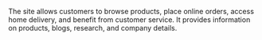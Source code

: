 The site allows customers to browse products, place online orders, access home delivery, and benefit from customer service. It provides information on products, blogs, research, and company details.
